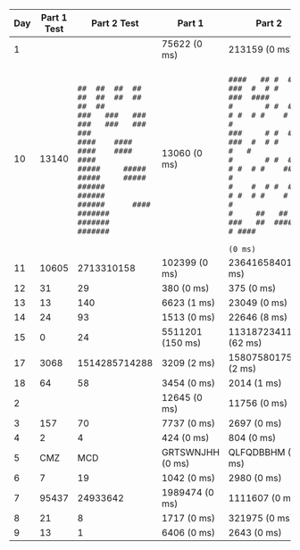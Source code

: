 | Day | Part 1 Test | Part 2 Test | Part 1 | Part 2 |
|-----|-------------|-------------|--------|--------|
| 1   |          |           |  75622 (0 ms)   |  213159 (0 ms)   |
| 10   |  13140         |  <br>```##  ##  ##  ##  ##  ##  ##  ##  ##  ##   ```<br>```###   ###   ###   ###   ###   ###   ###  ```<br>```####    ####    ####    ####    ####     ```<br>```#####     #####     #####     #####      ```<br>```######      ######      ######      #### ```<br>```#######       #######       #######      ```<br>```                                         ```          |  13060 (0 ms)   |  <br>```####   ## #  # ###  #  # #    ###  ####  ```<br>```#       # #  # #  # #  # #    #  #    #  ```<br>```###     # #  # ###  #  # #    #  #   #   ```<br>```#       # #  # #  # #  # #    ###   #    ```<br>```#    #  # #  # #  # #  # #    # #  #     ```<br>```#     ##   ##  ###   ##  #### #  # ####  ```<br>```                                          (0 ms)```   |
| 11   |  10605         |  2713310158          |  102399 (0 ms)   |  23641658401 (8 ms)   |
| 12   |  31         |  29          |  380 (0 ms)   |  375 (0 ms)   |
| 13   |  13         |  140          |  6623 (1 ms)   |  23049 (0 ms)   |
| 14   |  24         |  93          |  1513 (0 ms)   |  22646 (8 ms)   |
| 15   |  0         |  24          |  5511201 (150 ms)   |  11318723411840 (62 ms)   |
| 17   |  3068         |  1514285714288          |  3209 (2 ms)   |  1580758017509 (2 ms)   |
| 18   |  64         |  58          |  3454 (0 ms)   |  2014 (1 ms)   |
| 2   |          |           |  12645 (0 ms)   |  11756 (0 ms)   |
| 3   |  157         |  70          |  7737 (0 ms)   |  2697 (0 ms)   |
| 4   |  2         |  4          |  424 (0 ms)   |  804 (0 ms)   |
| 5   |  CMZ         |  MCD          |  GRTSWNJHH (0 ms)   |  QLFQDBBHM (0 ms)   |
| 6   |  7         |  19          |  1042 (0 ms)   |  2980 (0 ms)   |
| 7   |  95437         |  24933642          |  1989474 (0 ms)   |  1111607 (0 ms)   |
| 8   |  21         |  8          |  1717 (0 ms)   |  321975 (0 ms)   |
| 9   |  13         |  1          |  6406 (0 ms)   |  2643 (0 ms)   |
